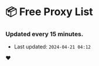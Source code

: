# :package: Free Proxy List
### Updated every 15 minutes.

- Last updated: `2024-04-21 04:12`

:heart:
